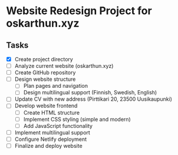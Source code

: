 # Website Redesign Project for oskarthun.xyz

## Tasks
- [x] Create project directory
- [ ] Analyze current website (oskarthun.xyz)
- [ ] Create GitHub repository
- [ ] Design website structure
  - [ ] Plan pages and navigation
  - [ ] Design multilingual support (Finnish, Swedish, English)
- [ ] Update CV with new address (Pirttikari 20, 23500 Uusikaupunki)
- [ ] Develop website frontend
  - [ ] Create HTML structure
  - [ ] Implement CSS styling (simple and modern)
  - [ ] Add JavaScript functionality
- [ ] Implement multilingual support
- [ ] Configure Netlify deployment
- [ ] Finalize and deploy website
